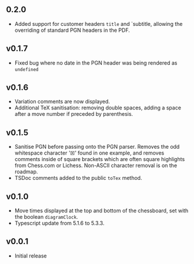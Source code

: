 ## 0.2.0
- Added support for customer headers `title` and `subtitle, allowing the overriding of standard PGN headers in the PDF.

## v0.1.7
- Fixed bug where no date in the PGN header was being rendered as `undefined`

## v0.1.6
- Variation comments are now displayed.
- Additional TeX sanitisation: removing double spaces, adding a space after a move number if preceded by parenthesis.

## v0.1.5
- Sanitise PGN before passing onto the PGN parser. Removes the odd whitespace character '☒' found in one example, and removes comments inside of square brackets which are often square highlights from Chess.com or Lichess. Non-ASCII character removal is on the roadmap.
- TSDoc comments added to the public `toTex` method.

## v0.1.0
- Move times displayed at the top and bottom of the chessboard, set with the boolean `diagramClock`.
- Typescript update from 5.1.6 to 5.3.3.

## v0.0.1
- Initial release
